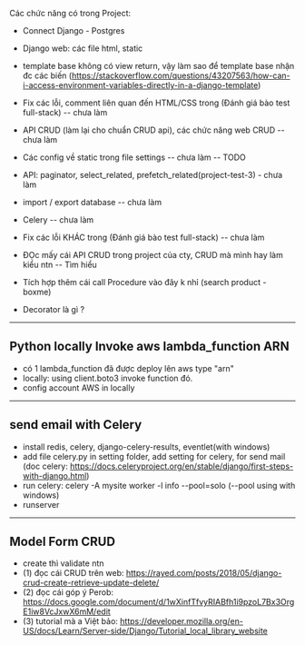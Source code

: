 Các chức năng có trong Project:
- Connect Django - Postgres
- Django web: các file html, static
- template base không có view return, vậy làm sao để template base nhận đc các biến
(https://stackoverflow.com/questions/43207563/how-can-i-access-environment-variables-directly-in-a-django-template)


- Fix các lỗi, comment liên quan đến HTML/CSS trong (Đánh giá bào test full-stack) -- chưa làm
- API CRUD (làm lại cho chuẩn CRUD api), các chức năng web CRUD -- chưa làm 
- Các config về static trong file settings -- chưa làm -- TODO
- API: paginator, select_related, prefetch_related(project-test-3) - chưa làm
- import / export database -- chưa làm
- Celery -- chưa làm
- Fix các lỗi KHÁC trong (Đánh giá bào test full-stack) -- chưa làm

- ĐỌc mấy cái API CRUD trong project của cty, CRUD mà mình hay làm kiểu ntn -- Tìm hiểu

- Tích hợp thêm cái call Procedure vào đây k nhỉ (search product - boxme)
- Decorator là gì ?

-----------
## Python locally Invoke aws lambda_function ARN
- có 1 lambda_function đã được deploy lên aws type "arn"
- locally: using client.boto3 invoke function đó.
- config account AWS in locally

----------
## send email with Celery
- install redis, celery, django-celery-results, eventlet(with windows)
- add file celery.py in setting folder, add setting for celery, for send mail
(doc celery: https://docs.celeryproject.org/en/stable/django/first-steps-with-django.html)
- run celery: celery -A mysite worker -l info --pool=solo (--pool using with windows)
- runserver

----------
## Model Form CRUD
- create thì validate ntn
- (1) đọc cái CRUD trên web: https://rayed.com/posts/2018/05/django-crud-create-retrieve-update-delete/
- (2) đọc cái góp ý Perob: https://docs.google.com/document/d/1wXinfTfvyRIABfh1i9pzoL7Bx3OrgE1iw8VcJxwX6mM/edit
- (3) tutorial mà a Việt bảo: https://developer.mozilla.org/en-US/docs/Learn/Server-side/Django/Tutorial_local_library_website
